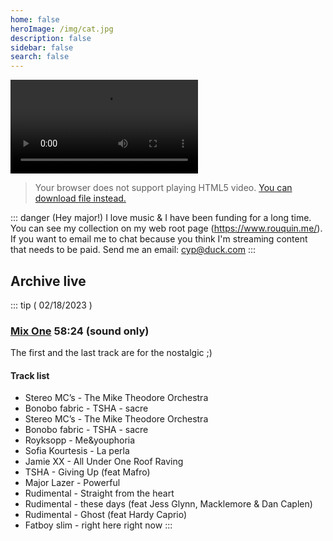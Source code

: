 ```yaml
---
home: false
heroImage: /img/cat.jpg
description: false
sidebar: false
search: false
---
```


<video id="video" autoplay="true" controls="controls">
<source type="video/webm" src="https://live.rouquin.me:8888/hls/live_883158378_G7hEwywoc201aCskN8ZKD2KDHHQ3Yd.m3u8" />
Your browser does not support HTML5 streaming!
</video>

> Your browser does not support playing HTML5 video. 
> [You can download file instead.](https://live.rouquin.me:8888/hls/live_883158378_G7hEwywoc201aCskN8ZKD2KDHHQ3Yd.m3u8)


::: danger (Hey major!)
I love music & I have been funding for a long time. 
You can see my collection on my web root page (https://www.rouquin.me/). 
If you want to email me to chat because you think 
I'm streaming content that needs to be paid. Send me an email: cyp@duck.com
:::


## Archive live

::: tip ( 02/18/2023 )
###  [Mix One](/archives/Mix_One-cyp-02182023.mp3) 58:24 (sound only)

The first and the last track are for the nostalgic ;)

#### Track list

- Stereo MC’s - The Mike Theodore Orchestra
- Bonobo fabric - TSHA - sacre
- Stereo MC’s - The Mike Theodore Orchestra
- Bonobo fabric - TSHA - sacre
- Royksopp - Me&youphoria
- Sofia Kourtesis - La perla
- Jamie XX - All Under One Roof Raving
- TSHA - Giving Up (feat Mafro)
- Major Lazer - Powerful 
- Rudimental - Straight from the heart
- Rudimental - these days (feat Jess Glynn, Macklemore & Dan Caplen)
- Rudimental - Ghost (feat Hardy Caprio)
- Fatboy slim - right here right now
:::